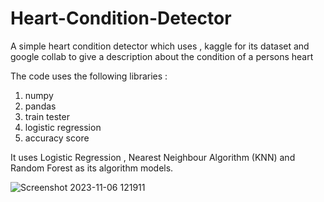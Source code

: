 # Heart-Condition-Detector
A simple heart condition detector which uses , kaggle for its dataset and google collab to give a description about the condition of a persons heart

The code uses the following libraries :

1) numpy
2) pandas
3) train tester
4) logistic regression
5) accuracy score

It uses Logistic Regression , Nearest Neighbour Algorithm (KNN) and Random Forest as its algorithm models.

![Screenshot 2023-11-06 121911](https://github.com/Pranshul-Thakur/Heart-Condition-Detector/assets/118863617/81c47435-7132-49e1-8afd-a574d90f1708)
